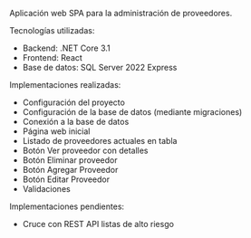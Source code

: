 Aplicación web SPA para la administración de proveedores.

Tecnologías utilizadas:

- Backend: .NET Core 3.1
- Frontend: React
- Base de datos: SQL Server 2022 Express


Implementaciones realizadas:
- Configuración del proyecto
- Configuración de la base de datos (mediante migraciones)
- Conexión a la base de datos
- Página web inicial
- Listado de proveedores actuales en tabla
- Botón Ver proveedor con detalles
- Botón Eliminar proveedor
- Botón Agregar Proveedor
- Botón Editar Proveedor 
- Validaciones

Implementaciones pendientes:
- Cruce con REST API listas de alto riesgo
